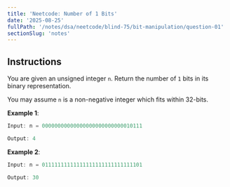 ```yaml
---
title: 'Neetcode: Number of 1 Bits'
date: '2025-08-25'
fullPath: '/notes/dsa/neetcode/blind-75/bit-manipulation/question-01'
sectionSlug: 'notes'
---
```


## Instructions

You are given an unsigned integer `n`. Return the number of `1` bits in its binary representation.

You may assume `n` is a non-negative integer which fits within 32-bits.

**Example 1**:

```Java
Input: n = 00000000000000000000000000010111

Output: 4
```

**Example 2**:

```Java
Input: n = 01111111111111111111111111111101

Output: 30
```
